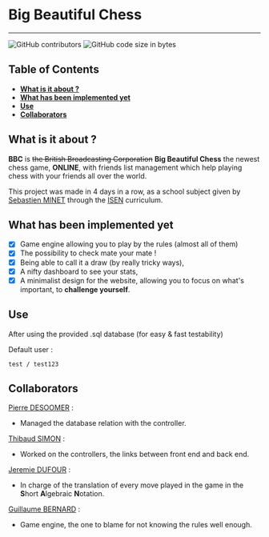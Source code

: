 # Big Beautiful Chess

---
![GitHub contributors](https://img.shields.io/github/contributors/Azarogue/BigBeautifulChess?color=orange) 
![GitHub code size in bytes](https://img.shields.io/github/languages/code-size/azarogue/BigBeautifulChess?color=blue) 

## Table of Contents

- **[What is it about ?](#What-is-it-about-?)**<br>
- **[What has been implemented yet](#What-as-been-implemented-yet)**<br>
- **[Use](#Use)**<br>
- **[Collaborators](#Collaborators)**<br>

## What is it about ?

**BBC** is ~~the British Broadcasting Corporation~~ **Big Beautiful Chess** the newest chess game, **ONLINE**, with friends list management which help playing chess with your friends all over the world.

This project was made in 4 days in a row, as a school subject given by <a href="https://github.com/sminet">Sebastien MINET</a> through the <a href="https://www.isen.fr/">ISEN</a> curriculum.

## What has been implemented yet

- [x] Game engine allowing you to play by the rules (almost all of them)
- [x] The possibility to check mate your mate !
- [x] Being able to call it a draw (by really tricky ways),
- [x] A nifty dashboard to see your stats,
- [x] A minimalist design for the website, allowing you to focus on what's important, to **challenge yourself**.

## Use

After using the provided .sql database (for easy & fast testability)

Default user : 

```
test / test123
```



## Collaborators

<a href="https://github.com/PDesoomer">Pierre DESOOMER</a> :

- Managed the database relation with the controller.

<a href="https://github.com/TibRib">Thibaud SIMON</a> :

- Worked on the controllers, the links between front end and back end.

<a href="https://github.com/Jed13">Jeremie DUFOUR</a> :

- In charge of the translation of every move played in the game in the **S**hort **A**lgebraic **N**otation.

<a href="https://github.com/Azarogue">Guillaume BERNARD</a> :

- Game engine, the one to blame for not knowing the rules well enough.




